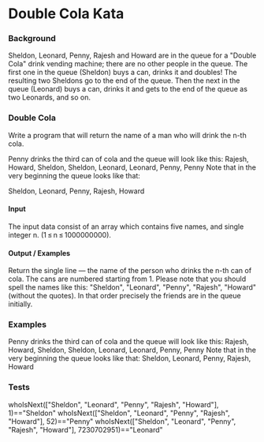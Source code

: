 # Double Cola Kata

### Background
Sheldon, Leonard, Penny, Rajesh and Howard are in the queue for a "Double Cola" drink vending machine; there are no other people in the queue. The first one in the queue (Sheldon) buys a can, drinks it and doubles! The resulting two Sheldons go to the end of the queue. Then the next in the queue (Leonard) buys a can, drinks it and gets to the end of the queue as two Leonards, and so on.

###  Double Cola
Write a program that will return the name of a man who will drink the n-th cola.

Penny drinks the third can of cola and the queue will look like this:
Rajesh, Howard, Sheldon, Sheldon, Leonard, Leonard, Penny, Penny
Note that in the very beginning the queue looks like that:

Sheldon, Leonard, Penny, Rajesh, Howard

#### Input
The input data consist of an array which contains five names, and single integer n.
(1 ≤ n ≤ 1000000000).

#### Output / Examples
Return the single line — the name of the person who drinks the n-th can of cola. The cans are numbered starting from 1. Please note that you should spell the names like this: "Sheldon", "Leonard", "Penny", "Rajesh", "Howard" (without the quotes). In that order precisely the friends are in the queue initially.

### Examples
Penny drinks the third can of cola and the queue will look like this:
Rajesh, Howard, Sheldon, Sheldon, Leonard, Leonard, Penny, Penny
Note that in the very beginning the queue looks like that:
Sheldon, Leonard, Penny, Rajesh, Howard

### Tests
whoIsNext(["Sheldon", "Leonard", "Penny", "Rajesh", "Howard"], 1)=="Sheldon"
whoIsNext(["Sheldon", "Leonard", "Penny", "Rajesh", "Howard"], 52)=="Penny"
whoIsNext(["Sheldon", "Leonard", "Penny", "Rajesh", "Howard"], 7230702951)=="Leonard"
